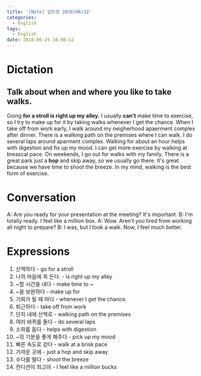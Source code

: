 ```yaml
---
title: '[Note] 입트영 2018/06/12'
categories:
  - English
tags:
  - English
date: 2018-06-25 10:08:12
---
```


# Dictation
## Talk about when and where you like to take walks.

Going **for a stroll is right up my alley.** I usually **can't** make time to exercise, so I try to make up for it by taking walks whenever I get the chance. When I take off from work early, I walk around my neigherhood apaerment complex after dinner. There is a walking path on the premises where I can walk. I do several laps around aparment complex. Walking for about an hour helps with digestion and fix up my mood. I can get more exercise by walking at breascal pace. On weekends, I go out for walks with my family. There is a great park just a **hop** and skip away, so we usually go there. It's great because we have time to shoot the breeze. In my mind, walking is the best form of exercise. 

# Conversation
A: Are you ready for your presentation at the meeting? It's important.
B: I'm totally ready. I feel like a million box.
A: Wow. Aren't you tired from working all night to prepare?
B: I was, but I took a walk. Now, I feel much better.


# Expressions
1. 산책하다 - go for a stroll
2. 나의 마음에 쏙 든다. - is right up my alley
3. ~할 시간을 내다 - make time to ~
4. ~을 보완하다 - make up for 
5. 기회가 될 때 마다 - whenever I get the chance.
6. 퇴근하다 - take off from work
7. 단지 내에 산책로 - walking path on the premises
8. 여러 바퀴를 돌다 - do several laps
9. 소화를 돕다 - helps with digestion
10. ~의 기분을 좋게 해주다 - pick up my mood
11. 빠른 속도로 걷다 - walk at a brisk pace
12. 가까운 곳에 - just a hop and skip away
13. 수다를 떨다 - shoot the breeze
14. 컨디션이 최고야 - I feel like a million bucks